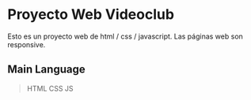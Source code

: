 # Proyecto Web Videoclub
Esto es un proyecto web de html / css / javascript. Las páginas web son responsive.
## Main Language
>HTML
>CSS
>JS
